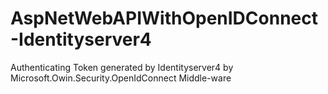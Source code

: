 # AspNetWebAPIWithOpenIDConnect-Identityserver4
Authenticating Token generated by Identityserver4 by Microsoft.Owin.Security.OpenIdConnect Middle-ware 
